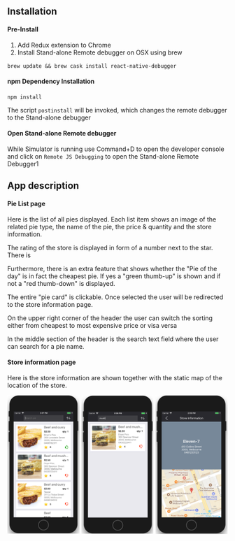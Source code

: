 ## Installation

#### Pre-Install

1. Add Redux extension to Chrome
2. Install Stand-alone Remote debugger on OSX using brew

```
brew update && brew cask install react-native-debugger

```

#### npm Dependency Installation

```
npm install
```
The script `postinstall` will be invoked, which changes the remote debugger to the Stand-alone debugger

#### Open Stand-alone Remote debugger

 While Simulator is running use Command+D to open the developer console and click on `Remote JS Debugging` to open the Stand-alone Remote Debugger1

## App description

#### Pie List page

Here is the list of all pies displayed. Each list item shows an image of the related pie type, the name of the pie, the price & quantity and the store information.

The rating of the store is displayed in form of a number next to the star. There is

Furthermore, there is an extra feature that shows whether the "Pie of the day" is in fact the cheapest pie. If yes a "green thumb-up" is shown and if not a "red thumb-down" is displayed.

The entire "pie card" is clickable. Once selected the user will be redirected to the store information page.

On the upper right corner of the header the user can switch the sorting either from cheapest to most expensive price or visa versa

In the middle section of the header is the search text field where the user can search for a pie name.

#### Store information page

Here is the store information are shown together with the static map of the location of the store.

![alt text](https://github.com/dittmarconsulting/PieOfTheDay/blob/master/src/assets/images/pod.png)
